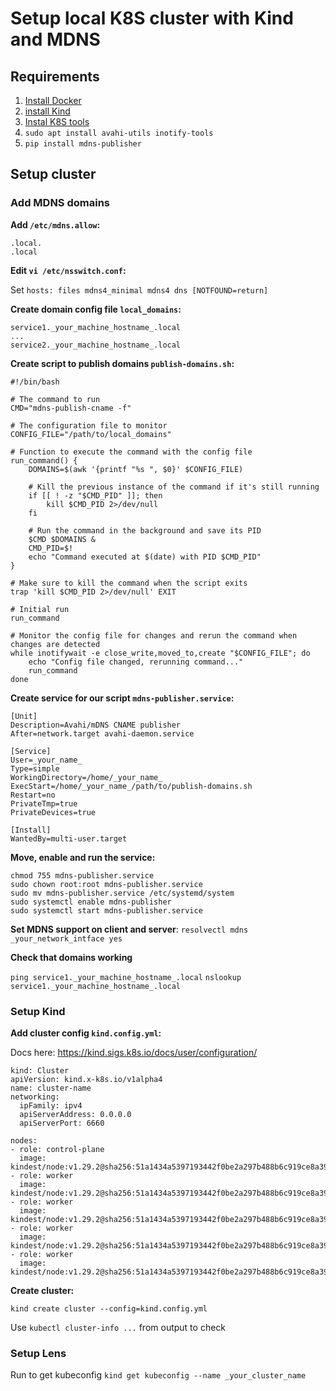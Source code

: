 # Setup local K8S cluster with Kind and MDNS

## Requirements
1. [Install Docker](https://docs.docker.com/engine/install/ubuntu/)
2. [install Kind](https://kind.sigs.k8s.io/docs/user/quick-start/#installation)
3. [Instal K8S tools](https://kubernetes.io/docs/tasks/tools/install-kubectl-linux/)
4. `sudo apt install avahi-utils inotify-tools`
5. `pip install mdns-publisher`

## Setup cluster
### Add MDNS domains
**Add `/etc/mdns.allow`:**
```
.local.
.local
```

**Edit `vi /etc/nsswitch.conf`:**

Set `hosts: files mdns4_minimal mdns4 dns [NOTFOUND=return] `

**Create domain config file `local_domains`:**
```
service1._your_machine_hostname_.local
...
service2._your_machine_hostname_.local
```

**Create script to publish domains `publish-domains.sh`:**
```
#!/bin/bash

# The command to run
CMD="mdns-publish-cname -f"

# The configuration file to monitor
CONFIG_FILE="/path/to/local_domains"

# Function to execute the command with the config file
run_command() {
    DOMAINS=$(awk '{printf "%s ", $0}' $CONFIG_FILE)

    # Kill the previous instance of the command if it's still running
    if [[ ! -z "$CMD_PID" ]]; then
        kill $CMD_PID 2>/dev/null
    fi

    # Run the command in the background and save its PID
    $CMD $DOMAINS &
    CMD_PID=$!
    echo "Command executed at $(date) with PID $CMD_PID"
}

# Make sure to kill the command when the script exits
trap 'kill $CMD_PID 2>/dev/null' EXIT

# Initial run
run_command

# Monitor the config file for changes and rerun the command when changes are detected
while inotifywait -e close_write,moved_to,create "$CONFIG_FILE"; do
    echo "Config file changed, rerunning command..."
    run_command
done
```

**Create service for our script `mdns-publisher.service`:**
```
[Unit]
Description=Avahi/mDNS CNAME publisher
After=network.target avahi-daemon.service

[Service]
User=_your_name_
Type=simple
WorkingDirectory=/home/_your_name_
ExecStart=/home/_your_name_/path/to/publish-domains.sh
Restart=no
PrivateTmp=true
PrivateDevices=true

[Install]
WantedBy=multi-user.target
```

**Move, enable and run the service:**
```
chmod 755 mdns-publisher.service
sudo chown root:root mdns-publisher.service
sudo mv mdns-publisher.service /etc/systemd/system
sudo systemctl enable mdns-publisher
sudo systemctl start mdns-publisher.service
```

**Set MDNS support on client and server**:
`resolvectl mdns _your_network_intface yes`

**Check that domains working**

`ping service1._your_machine_hostname_.local`
`nslookup service1._your_machine_hostname_.local`

### Setup Kind
**Add cluster config `kind.config.yml`:**

Docs here: https://kind.sigs.k8s.io/docs/user/configuration/
```
kind: Cluster
apiVersion: kind.x-k8s.io/v1alpha4
name: cluster-name
networking:
  ipFamily: ipv4
  apiServerAddress: 0.0.0.0
  apiServerPort: 6660

nodes:
- role: control-plane
  image: kindest/node:v1.29.2@sha256:51a1434a5397193442f0be2a297b488b6c919ce8a3931be0ce822606ea5ca245
- role: worker
  image: kindest/node:v1.29.2@sha256:51a1434a5397193442f0be2a297b488b6c919ce8a3931be0ce822606ea5ca245
- role: worker
  image: kindest/node:v1.29.2@sha256:51a1434a5397193442f0be2a297b488b6c919ce8a3931be0ce822606ea5ca245
- role: worker
  image: kindest/node:v1.29.2@sha256:51a1434a5397193442f0be2a297b488b6c919ce8a3931be0ce822606ea5ca245
- role: worker
  image: kindest/node:v1.29.2@sha256:51a1434a5397193442f0be2a297b488b6c919ce8a3931be0ce822606ea5ca245
```

**Create cluster:**

`kind create cluster --config=kind.config.yml`

Use `kubectl cluster-info ...` from output to check

### Setup Lens

Run to get kubeconfig `kind get kubeconfig --name _your_cluster_name`
